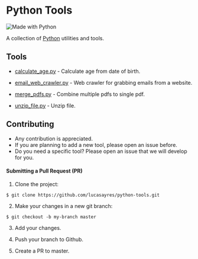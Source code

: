 # Python Tools

![Made with Python](http://forthebadge.com/images/badges/made-with-python.svg)

A collection of [Python](https://www.python.org) utilities and tools.

## Tools

- [calculate_age.py](https://github.com/lucasayres/python-tools/blob/master/tools/calculate_age.py) - Calculate age from date of birth.

- [email_web_crawler.py](https://github.com/lucasayres/python-tools/blob/master/tools/email_web_crawler.py) - Web crawler for grabbing emails from a website.

- [merge_pdfs.py](https://github.com/lucasayres/python-tools/blob/master/tools/merge_pdfs.py) - Combine multiple pdfs to single pdf.

- [unzip_file.py](https://github.com/lucasayres/python-tools/blob/master/tools/unzip_file.py) - Unzip file.

## Contributing

- Any contribution is appreciated.
- If you are planning to add a new tool, please open an issue before.
- Do you need a specific tool? Please open an issue that we will develop for you.

#### Submitting a Pull Request (PR)

1. Clone the project:
  ```
  $ git clone https://github.com/lucasayres/python-tools.git
  ```

2. Make your changes in a new git branch:
  ```
  $ git checkout -b my-branch master
  ```

3. Add your changes.

4. Push your branch to Github.

5. Create a PR to master.

